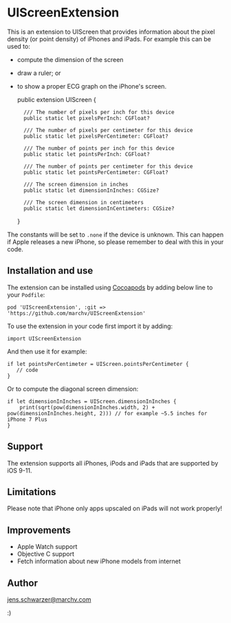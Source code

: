 # UIScreenExtension

This is an extension to UIScreen that provides information about the pixel density (or point density) of iPhones and iPads. For example this can be used to:

* compute the dimension of the screen
* draw a ruler; or
* to show a proper ECG graph on the iPhone's screen.

    public extension UIScreen {
    
        /// The number of pixels per inch for this device
        public static let pixelsPerInch: CGFloat?
        
        /// The number of pixels per centimeter for this device
        public static let pixelsPerCentimeter: CGFloat?
        
        /// The number of points per inch for this device
        public static let pointsPerInch: CGFloat?
        
        /// The number of points per centimeter for this device
        public static let pointsPerCentimeter: CGFloat?
        
        /// The screen dimension in inches
        public static let dimensionInInches: CGSize?
        
        /// The screen dimension in centimeters
        public static let dimensionInCentimeters: CGSize?
    }

The constants will be set to `.none` if the device is unknown. This can happen if Apple releases a new iPhone, so please remember to deal with this in your code.


## Installation and use

The extension can be installed using [Cocoapods](https://cocoapods.org/) by adding below line to your `Podfile`:

    pod 'UIScreenExtension', :git => 'https://github.com/marchv/UIScreenExtension'

To use the extension in your code first import it by adding:

    import UIScreenExtension
    
And then use it for example:

    if let pointsPerCentimeter = UIScreen.pointsPerCentimeter {
       // code
    }

Or to compute the diagonal screen dimension:

    if let dimensionInInches = UIScreen.dimensionInInches {
        print(sqrt(pow(dimensionInInches.width, 2) + pow(dimensionInInches.height, 2))) // for example ~5.5 inches for iPhone 7 Plus
    }


## Support

The extension supports all iPhones, iPods and iPads that are supported by iOS 9-11.


## Limitations

Please note that iPhone only apps upscaled on iPads will not work properly!


## Improvements

* Apple Watch support
* Objective C support
* Fetch information about new iPhone models from internet

## Author

jens.schwarzer@marchv.com

:)
